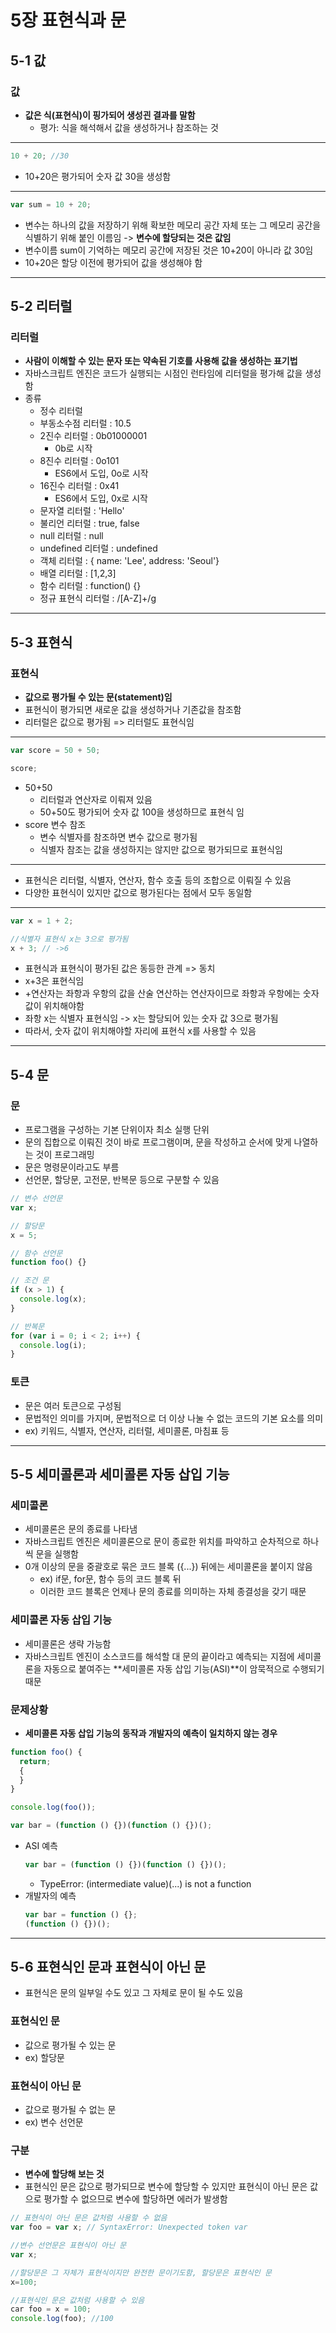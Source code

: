 # 5장 표현식과 문

## 5-1 값

### 값

- **값은 식(표현식)이 핑가되어 생성괸 결과를 말함**
  - 평가: 식을 해석해서 값을 생성하거나 참조하는 것

---

```javascript
10 + 20; //30
```

- 10+20은 평가되어 숫자 값 30을 생성함

---

```javascript
var sum = 10 + 20;
```

- 변수는 하나의 값을 저장하기 위해 확보한 메모리 공간 자체 또는 그 메모리 공간을 식별하기 위해 붙인 이름임 -> **변수에 할당되는 것은 값임**
- 변수이름 sum이 기억하는 메모리 공간에 저장된 것은 10+20이 아니라 값 30임
- 10+20은 할당 이전에 평가되어 값을 생성해야 함

---

## 5-2 리터럴

### 리터럴

- **사람이 이해할 수 있는 문자 또는 약속된 기호를 사용해 값을 생성하는 표기법**
- 자바스크립트 엔진은 코드가 실행되는 시점인 런타임에 리터럴을 평가해 값을 생성함
- 종류
  - 정수 리터럴
  - 부동소수점 리터럴 : 10.5
  - 2진수 리터럴 : 0b01000001
    - 0b로 시작
  - 8진수 리터럴 : 0o101
    - ES6에서 도입, 0o로 시작
  - 16진수 리터럴 : 0x41
    - ES6에서 도입, 0x로 시작
  - 문자열 리터럴 : 'Hello'
  - 불리언 리터럴 : true, false
  - null 리터럴 : null
  - undefined 리터럴 : undefined
  - 객체 리터럴 : { name: 'Lee', address: 'Seoul'}
  - 배열 리터럴 : [1,2,3]
  - 함수 리터럴 : function() {}
  - 정규 표현식 리터럴 : /[A-Z]+/g

---

## 5-3 표현식

### 표현식

- **값으로 평가될 수 있는 문(statement)임**
- 표현식이 평가되면 새로운 값을 생성하거나 기존값을 참조함
- 리터럴은 값으로 평가됨 => 리터럴도 표현식임

---

```javascript
var score = 50 + 50;

score;
```

- 50+50
  - 리터럴과 연산자로 이뤄져 있음
  - 50+50도 평가되어 숫자 값 100을 생성하므로 표현식 임
- score 변수 참조
  - 변수 식별자를 참조하면 변수 값으로 평가됨
  - 식별자 참조는 값을 생성하지는 않지만 값으로 평가되므로 표현식임

---

- 표현식은 리터럴, 식별자, 연산자, 함수 호출 등의 조합으로 이뤄질 수 있음
- 다양한 표현식이 있지만 값으로 평가된다는 점에서 모두 동일함

---

```javascript
var x = 1 + 2;

//식별자 표현식 x는 3으로 평가됨
x + 3; // ->6
```

- 표현식과 표현식이 평가된 값은 동등한 관계 => 동치
- x+3은 표현식임
- +연산자는 좌항과 우항의 값을 산술 연산하는 연산자이므로 좌항과 우항에는 숫자 값이 위치해야함
- 좌항 x는 식별자 표현식임 -> x는 할당되어 있는 숫자 값 3으로 평가됨
- 따라서, 숫자 값이 위치해야할 자리에 표현식 x를 사용할 수 있음

---

## 5-4 문

### 문

- 프로그램을 구성하는 기본 단위이자 최소 실행 단위
- 문의 집합으로 이뤄진 것이 바로 프로그램이며, 문을 작성하고 순서에 맞게 나열하는 것이 프로그래밍
- 문은 명령문이라고도 부름
- 선언문, 할당문, 고전문, 반복문 등으로 구분할 수 있음

```javascript
// 변수 선언문
var x;

// 할당문
x = 5;

// 함수 선언문
function foo() {}

// 조건 문
if (x > 1) {
  console.log(x);
}

// 반복문
for (var i = 0; i < 2; i++) {
  console.log(i);
}
```

### 토큰

- 문은 여러 토큰으로 구성됨
- 문법적인 의미를 가지며, 문법적으로 더 이상 나눌 수 없는 코드의 기본 요소를 의미
- ex) 키워드, 식별자, 연산자, 리터럴, 세미콜론, 마침표 등

---

## 5-5 세미콜론과 세미콜론 자동 삽입 기능

### 세미콜론

- 세미콜론은 문의 종료를 나타냄
- 자바스크립트 엔진은 세미콜론으로 문이 종료한 위치를 파악하고 순차적으로 하나씩 문을 실행함
- 0개 이상의 문을 중괄호로 묶은 코드 블록 ({...}) 뒤에는 세미콜론을 붙이지 않음
  - ex) if문, for문, 함수 등의 코드 블록 뒤
  - 이러한 코드 블록은 언제나 문의 종료를 의미하는 자체 종결성을 갖기 때문

### 세미콜론 자동 삽입 기능

- 세미콜론은 생략 가능함
- 자바스크립트 엔진이 소스코드를 해석할 대 문의 끝이라고 예측되는 지점에 세미콜론을 자동으로 붙여주는 **세미콜론 자동 삽입 기능(ASI)**이 암묵적으로 수행되기 때문

### 문제상황

- **세미콜론 자동 삽입 기능의 동작과 개발자의 예측이 일치하지 않는 경우**

```javascript
function foo() {
  return;
  {
  }
}

console.log(foo());

var bar = (function () {})(function () {})();
```

- ASI 예측
  ```javascript
  var bar = (function () {})(function () {})();
  ```
  - TypeError: (intermediate value)(...) is not a function
- 개발자의 예측
  ```javascript
  var bar = function () {};
  (function () {})();
  ```

---

## 5-6 표현식인 문과 표현식이 아닌 문

- 표현식은 문의 일부일 수도 있고 그 자체로 문이 될 수도 있음

### 표현식인 문

- 값으로 평가될 수 있는 문
- ex) 할당문

### 표현식이 아닌 문

- 값으로 평가될 수 없는 문
- ex) 변수 선언문

### 구분

- **변수에 할당해 보는 것**
- 표현식인 문은 값으로 평가되므로 변수에 할당할 수 있지만 표현식이 아닌 문은 값으로 평가할 수 없으므로 변수에 할당하면 에러가 발생함

```javascript
// 표현식이 아닌 문은 값처럼 사용할 수 없음
var foo = var x; // SyntaxError: Unexpected token var

//변수 선언문은 표현식이 아닌 문
var x;

//할당문은 그 자체가 표현식이지만 완전한 문이기도함, 할당문은 표현식인 문
x=100;

//표현식인 문은 값처럼 사용할 수 있음
car foo = x = 100;
console.log(foo); //100
```
